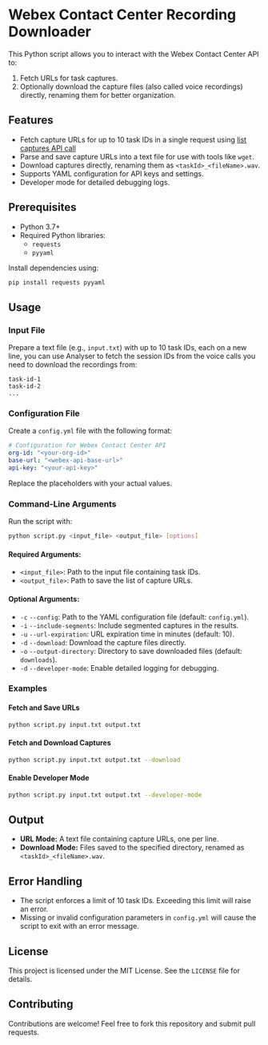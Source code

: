 # Webex Contact Center Recording Downloader

This Python script allows you to interact with the Webex Contact Center API to:

1. Fetch URLs for task captures.
2. Optionally download the capture files (also called voice recordings) directly, renaming them for better organization.

## Features
- Fetch capture URLs for up to 10 task IDs in a single request using [list captures API call](https://developer.webex-cx.com/documentation/captures/v1/list-captures)
- Parse and save capture URLs into a text file for use with tools like `wget`.
- Download captures directly, renaming them as `<taskId>_<fileName>.wav`.
- Supports YAML configuration for API keys and settings.
- Developer mode for detailed debugging logs.

## Prerequisites
- Python 3.7+
- Required Python libraries:
  - `requests`
  - `pyyaml`

Install dependencies using:
```bash
pip install requests pyyaml
```

## Usage

### Input File
Prepare a text file (e.g., `input.txt`) with up to 10 task IDs, each on a new line, you can use Analyser to fetch the session IDs from the voice calls you need to download the recordings from:
```
task-id-1
task-id-2
...
```

### Configuration File
Create a `config.yml` file with the following format:
```yaml
# Configuration for Webex Contact Center API
org-id: "<your-org-id>"
base-url: "<webex-api-base-url>"
api-key: "<your-api-key>"
```
Replace the placeholders with your actual values.

### Command-Line Arguments
Run the script with:
```bash
python script.py <input_file> <output_file> [options]
```

#### Required Arguments:
- `<input_file>`: Path to the input file containing task IDs.
- `<output_file>`: Path to save the list of capture URLs.

#### Optional Arguments:
- `-c` `--config`: Path to the YAML configuration file (default: `config.yml`).
- `-i` `--include-segments`: Include segmented captures in the results.
- `-u` `--url-expiration`: URL expiration time in minutes (default: 10).
- `-d` `--download`: Download the capture files directly.
- `-o` `--output-directory`: Directory to save downloaded files (default: `downloads`).
- `-d` `--developer-mode`: Enable detailed logging for debugging.

### Examples

#### Fetch and Save URLs
```bash
python script.py input.txt output.txt
```

#### Fetch and Download Captures
```bash
python script.py input.txt output.txt --download
```

#### Enable Developer Mode
```bash
python script.py input.txt output.txt --developer-mode
```

## Output
- **URL Mode:** A text file containing capture URLs, one per line.
- **Download Mode:** Files saved to the specified directory, renamed as `<taskId>_<fileName>.wav`.

## Error Handling
- The script enforces a limit of 10 task IDs. Exceeding this limit will raise an error.
- Missing or invalid configuration parameters in `config.yml` will cause the script to exit with an error message.

## License
This project is licensed under the MIT License. See the `LICENSE` file for details.

## Contributing
Contributions are welcome! Feel free to fork this repository and submit pull requests.
